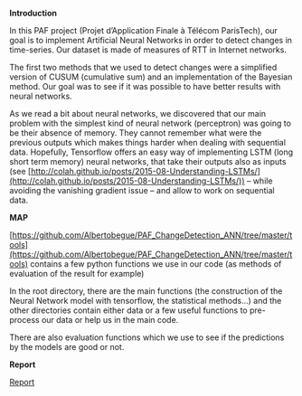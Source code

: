 **Introduction**

In
this PAF project (Projet d’Application Finale à Télécom ParisTech), our goal is
to implement Artificial Neural Networks in order to detect changes in
time-series. Our dataset is made of measures of RTT in Internet networks.

The first two methods that we used to detect changes
were a simplified version of CUSUM (cumulative sum) and an implementation of
the Bayesian method. Our goal was to see if it was possible to have better results
with neural networks.

As we read a bit about neural networks, we discovered
that our main problem with the simplest kind of neural network (perceptron) was
going to be their absence of memory. They cannot remember what were the
previous outputs which makes things harder when dealing with sequential data. Hopefully,
Tensorflow offers an easy way of implementing LSTM (long short term memory)
neural networks, that take their outputs also as inputs (see [http://colah.github.io/posts/2015-08-Understanding-LSTMs/](http://colah.github.io/posts/2015-08-Understanding-LSTMs/))
– while avoiding the vanishing gradient issue – and allow to work on sequential
data.

**MAP**

[https://github.com/Albertobegue/PAF_ChangeDetection_ANN/tree/master/tools](https://github.com/Albertobegue/PAF_ChangeDetection_ANN/tree/master/tools) contains a few python functions we use in our code (as methods of
evaluation of the result for example)

In the root directory, there are the main functions
(the construction of the Neural Network model with tensorflow, the statistical
methods…) and the other directories contain either data or a few useful
functions to pre-process our data or help us in the main code.

There are also evaluation functions which we use to see
if the predictions by the models are good or not.

**Report**

[Report](https://github.com/Albertobegue/PAF_ChangeDetection_ANN/blob/master/report.adoc)

 
